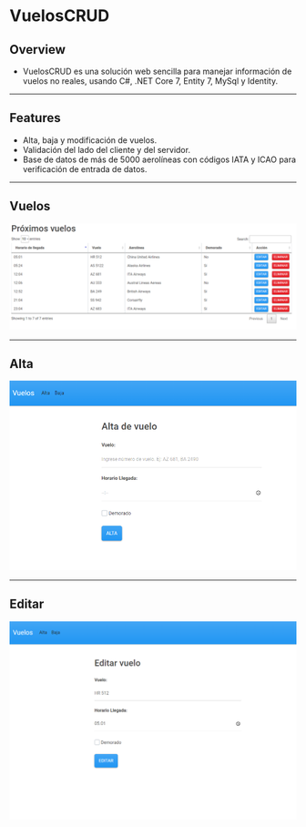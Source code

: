 # VuelosCRUD

## Overview
* VuelosCRUD es una solución web sencilla para manejar información de vuelos no reales, usando C#, .NET Core 7, Entity 7, MySql y Identity.
---

## Features
* Alta, baja y modificación de vuelos.
* Validación del lado del cliente y del servidor.
* Base de datos de más de 5000 aerolíneas con códigos IATA y ICAO para verificación de entrada de datos.
---

## Vuelos
![](https://github.com/patorosso/VuelosCRUD/blob/master/wwwroot/images/Index.PNG?raw=true)

---

## Alta
![](https://github.com/patorosso/VuelosCRUD/blob/master/wwwroot/images/alta.PNG?raw=true)

---

## Editar
![](https://github.com/patorosso/VuelosCRUD/blob/master/wwwroot/images/edit.PNG?raw=true)


